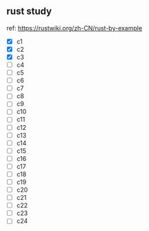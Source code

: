 ## rust study
ref: https://rustwiki.org/zh-CN/rust-by-example
- [x] c1
- [x] c2
- [x] c3
- [ ] c4
- [ ] c5
- [ ] c6
- [ ] c7
- [ ] c8
- [ ] c9
- [ ] c10
- [ ] c11
- [ ] c12
- [ ] c13
- [ ] c14
- [ ] c15
- [ ] c16
- [ ] c17
- [ ] c18
- [ ] c19
- [ ] c20
- [ ] c21
- [ ] c22
- [ ] c23
- [ ] c24
